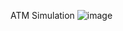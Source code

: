 ATM Simulation
![image](https://github.com/user-attachments/assets/69ea92d1-d91f-4a24-abeb-05b020b4663f)

